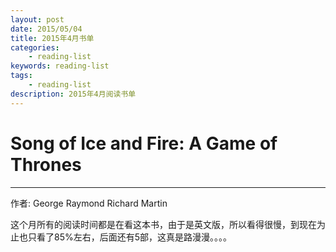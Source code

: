 ```yaml
---
layout: post
date: 2015/05/04
title: 2015年4月书单
categories: 
    - reading-list
keywords: reading-list
tags: 
    - reading-list
description: 2015年4月阅读书单
---
```


# Song of Ice and Fire: A Game of Thrones

---------------

作者: George Raymond Richard Martin

这个月所有的阅读时间都是在看这本书，由于是英文版，所以看得很慢，到现在为止也只看了85%左右，后面还有5部，这真是路漫漫。。。。





